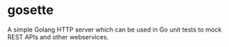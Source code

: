# gosette
A simple Golang HTTP server which can be used in Go unit tests to mock REST APIs and other webservices.
